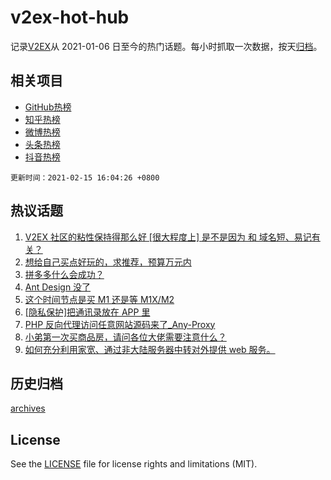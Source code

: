 # v2ex-hot-hub

 记录[V2EX](https://www.v2ex.com/)从 2021-01-06 日至今的热门话题。每小时抓取一次数据，按天[归档](archives)。
 
 ## 相关项目

- [GitHub热榜](https://github.com/lonnyzhang423/github-hot-hub)
- [知乎热榜](https://github.com/lonnyzhang423/zhihu-hot-hub)
- [微博热榜](https://github.com/lonnyzhang423/weibo-hot-hub)
- [头条热榜](https://github.com/lonnyzhang423/toutiao-hot-hub)
- [抖音热榜](https://github.com/lonnyzhang423/douyin-hot-hub)


 `更新时间：2021-02-15 16:04:26 +0800`

## 热议话题

1. [V2EX 社区的粘性保持得那么好 [很大程度上] 是不是因为 和 域名短、易记有关？](https://www.v2ex.com/t/753340)
1. [想给自己买点好玩的，求推荐，预算万元内](https://www.v2ex.com/t/753313)
1. [拼多多什么会成功？](https://www.v2ex.com/t/753323)
1. [Ant Design 没了](https://www.v2ex.com/t/753353)
1. [这个时间节点是买 M1 还是等 M1X/M2](https://www.v2ex.com/t/753345)
1. [[隐私保护]把通讯录放在 APP 里](https://www.v2ex.com/t/753293)
1. [PHP 反向代理访问任意网站源码来了_Any-Proxy](https://www.v2ex.com/t/753315)
1. [小弟第一次买商品房，请问各位大佬需要注意什么？](https://www.v2ex.com/t/753324)
1. [如何充分利用家宽、通过非大陆服务器中转对外提供 web 服务。](https://www.v2ex.com/t/753299)

## 历史归档

[archives](archives)

## License

See the [LICENSE](LICENSE) file for license rights and limitations (MIT).

